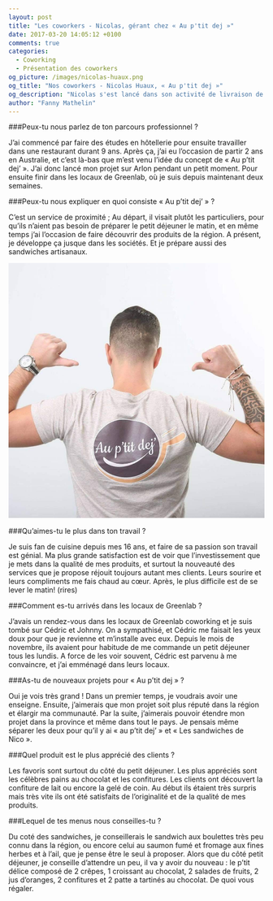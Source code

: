 ```yaml
---
layout: post
title: "Les coworkers - Nicolas, gérant chez « Au p'tit dej »"
date: 2017-03-20 14:05:12 +0100
comments: true
categories: 
  - Coworking
  - Présentation des coworkers
og_picture: /images/nicolas-huaux.png
og_title: "Nos coworkers - Nicolas Huaux, « Au p'tit dej »"
og_description: "Nicolas s'est lancé dans son activité de livraison de petits-déjeuners et de sandwich. Il n'utilise que des produits régionaux et à choisi Greenlab pour établir son activité."
author: "Fanny Mathelin"
---
```


###Peux-tu nous parlez de ton parcours professionnel ? 

J’ai commencé par faire des études en hôtellerie pour ensuite travailler dans une restaurant durant 9 ans.
Après ça, j’ai eu l’occasion de partir 2 ans en Australie, et c’est là-bas que m’est venu l’idée du concept de « Au p’tit dej’ ».
J’ai donc lancé mon projet sur Arlon pendant un petit moment. Pour ensuite finir dans les locaux de Greenlab, où je suis depuis maintenant deux semaines.

###Peux-tu nous expliquer en quoi consiste « Au p’tit dej’ » ? 

C’est un service de proximité ; 
Au départ, il visait plutôt les particuliers, pour qu’ils n’aient pas besoin de préparer le petit déjeuner le matin, et en même temps j’ai l’occasion de faire découvrir des produits de la région.
A présent, je développe ça jusque dans les sociétés. Et je prépare aussi des sandwiches artisanaux.


![Nicolas Huaux (Au p'tit déj')](/images/nicolas-huaux-2.png)


###Qu’aimes-tu le plus dans ton travail ?

Je suis fan de cuisine depuis mes 16 ans, et faire de sa passion son travail est génial.
Ma plus grande satisfaction est de voir que l’investissement que je mets dans la qualité de mes produits, et surtout la nouveauté des services que je propose réjouit toujours autant mes clients. Leurs sourire et leurs compliments me fais chaud au cœur. Après, le plus difficile est de se lever le matin! (rires)

###Comment es-tu arrivés dans les locaux de Greenlab ? 

J’avais un rendez-vous dans les locaux de Greenlab coworking et je suis tombé sur Cédric et Johnny. On a sympathisé, et Cédric me faisait les yeux doux pour que je revienne et m’installe avec eux. Depuis le mois de novembre, ils avaient pour habitude de me commande un petit déjeuner tous les lundis. A force de les voir souvent, Cédric est parvenu à me convaincre, et j’ai emménagé dans leurs locaux.

###As-tu de nouveaux projets pour « Au p’tit dej » ?

Oui je vois très grand ! Dans un premier temps, je voudrais avoir une enseigne. Ensuite, j’aimerais que mon projet soit plus réputé dans la région et élargir ma communauté. Par la suite, j’aimerais pouvoir étendre mon projet dans la province et même dans tout le pays. Je pensais même séparer les deux pour qu’il y ai « au p’tit dej’ » et « Les sandwiches de Nico ».

###Quel produit est le plus apprécié des clients ?

Les favoris sont surtout du côté du petit déjeuner. Les plus appréciés sont les célèbres pains au chocolat et les confitures. Les clients ont découvert la confiture de lait ou encore la gelé de coin. Au début ils étaient très surpris mais très vite ils ont été satisfaits de l’originalité et de la qualité de mes produits.

###Lequel de tes menus nous conseilles-tu ? 

Du coté des sandwiches, je conseillerais le sandwich aux boulettes très peu connu dans la région, ou encore celui au saumon fumé et fromage aux fines herbes et à l’ail, que je pense être le seul à proposer.
Alors que du côté petit déjeuner, je conseille d’attendre un peu, il va y avoir du nouveau : le p’tit délice composé de 2 crêpes, 1 croissant au chocolat, 2 salades de fruits, 2 jus d’oranges, 2 confitures et 2 patte a tartinés au chocolat. De quoi vous régaler.

